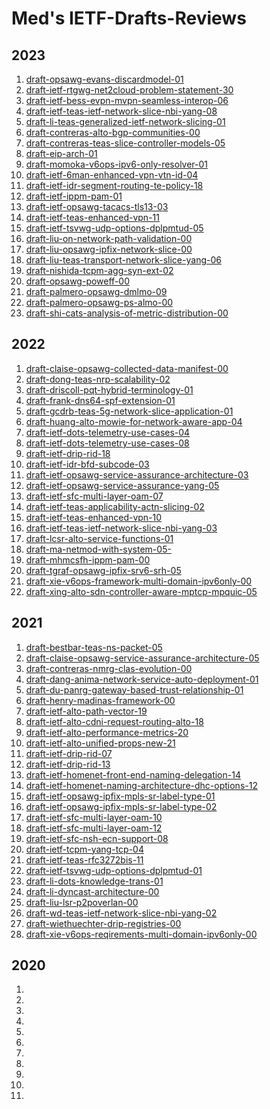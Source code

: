 # Med's IETF-Drafts-Reviews

## 2023

1. [draft-opsawg-evans-discardmodel-01](https://github.com/boucadair/IETF-Drafts-Reviews/blob/master/draft-opsawg-evans-discardmodel-01-rev%20Med.doc.pdf)
1. [draft-ietf-rtgwg-net2cloud-problem-statement-30](https://github.com/boucadair/IETF-Drafts-Reviews/blob/master/draft-ietf-rtgwg-net2cloud-problem-statement-30-rev%20Med.pdf)
1. [draft-ietf-bess-evpn-mvpn-seamless-interop-06](https://github.com/boucadair/IETF-Drafts-Reviews/blob/master/draft-ietf-bess-evpn-mvpn-seamless-interop-06-rev%20Med.pdf)
1. [draft-ietf-teas-ietf-network-slice-nbi-yang-08](https://github.com/boucadair/IETF-Drafts-Reviews/blob/master/draft-ietf-teas-ietf-network-slice-nbi-yang-08-rev%20Med.pdf)
1. [draft-li-teas-generalized-ietf-network-slicing-01](https://github.com/boucadair/IETF-Drafts-Reviews/blob/master/draft-li-teas-generalized-ietf-network-slicing-01-rev%20Med.pdf)
1. [draft-contreras-alto-bgp-communities-00](https://github.com/boucadair/IETF-Drafts-Reviews/blob/master/draft-contreras-alto-bgp-communities-00-rev%20Med.doc)
1. [draft-contreras-teas-slice-controller-models-05](https://github.com/boucadair/IETF-Drafts-Reviews/blob/master/draft-contreras-teas-slice-controller-models-05-rev%20Med.pdf)
1. [draft-eip-arch-01](https://github.com/boucadair/IETF-Drafts-Reviews/blob/master/draft-eip-arch-01-rev%20Med.pdf)
1. [draft-momoka-v6ops-ipv6-only-resolver-01](https://github.com/boucadair/IETF-Drafts-Reviews/blob/master/draft-momoka-v6ops-ipv6-only-resolver-01-rev%20Med.pdf)
1. [draft-ietf-6man-enhanced-vpn-vtn-id-04](https://github.com/boucadair/IETF-Drafts-Reviews/blob/master/draft-ietf-6man-enhanced-vpn-vtn-id-04-rev%20Med.pdf)
1. [draft-ietf-idr-segment-routing-te-policy-18](https://github.com/boucadair/IETF-Drafts-Reviews/blob/master/draft-ietf-idr-segment-routing-te-policy-18-rev%20Med.pdf)
1. [draft-ietf-ippm-pam-01](https://github.com/boucadair/IETF-Drafts-Reviews/blob/master/draft-ietf-ippm-pam-01_revCJ.docx)
1. [draft-ietf-opsawg-tacacs-tls13-03](https://github.com/boucadair/IETF-Drafts-Reviews/blob/master/draft-ietf-opsawg-tacacs-tls13-03-rev%20Med.pdf)
1. [draft-ietf-teas-enhanced-vpn-11](https://github.com/boucadair/IETF-Drafts-Reviews/blob/master/draft-ietf-teas-enhanced-vpn-11-rev%20Med.pdf)
1. [draft-ietf-tsvwg-udp-options-dplpmtud-05](https://github.com/boucadair/IETF-Drafts-Reviews/blob/master/draft-ietf-tsvwg-udp-options-dplpmtud-05-rev%20Med.pdf)
1. [draft-liu-on-network-path-validation-00](https://github.com/boucadair/IETF-Drafts-Reviews/blob/master/draft-liu-on-network-path-validation-00-rev%20Med.pdf)
1. [draft-liu-opsawg-ipfix-network-slice-00](https://github.com/boucadair/IETF-Drafts-Reviews/blob/master/draft-liu-opsawg-ipfix-network-slice-00-rev%20Med.pdf)
1. [draft-liu-teas-transport-network-slice-yang-06](https://github.com/boucadair/IETF-Drafts-Reviews/blob/master/draft-liu-teas-transport-network-slice-yang-06-rev%20Med.pdf)
1. [draft-nishida-tcpm-agg-syn-ext-02](https://github.com/boucadair/IETF-Drafts-Reviews/blob/master/draft-nishida-tcpm-agg-syn-ext-02-rev%20Med.doc)
1. [draft-opsawg-poweff-00](https://github.com/boucadair/IETF-Drafts-Reviews/blob/master/draft-opsawg-poweff-00-rev%20Med.pdf)
1. [draft-palmero-opsawg-dmlmo-09](https://github.com/boucadair/IETF-Drafts-Reviews/blob/master/draft-palmero-opsawg-dmlmo-09-rev%20Med.pdf)
1. [draft-palmero-opsawg-ps-almo-00](https://github.com/boucadair/IETF-Drafts-Reviews/blob/master/draft-palmero-opsawg-ps-almo-00-rev%20Med.pdf)
1. [draft-shi-cats-analysis-of-metric-distribution-00](https://github.com/boucadair/IETF-Drafts-Reviews/blob/master/draft-shi-cats-analysis-of-metric-distribution-00-rev%20Med.pdf)


## 2022

1. [draft-claise-opsawg-collected-data-manifest-00](https://github.com/boucadair/IETF-Drafts-Reviews/blob/master/draft-claise-opsawg-collected-data-manifest-00-rev%20Med.pdf)
1. [draft-dong-teas-nrp-scalability-02](https://github.com/boucadair/IETF-Drafts-Reviews/blob/master/draft-dong-teas-nrp-scalability-02-rev%20Med.pdf)
1. [draft-driscoll-pqt-hybrid-terminology-01](https://github.com/boucadair/IETF-Drafts-Reviews/blob/master/draft-driscoll-pqt-hybrid-terminology-01-rev%20Med.pdf)
1. [draft-frank-dns64-spf-extension-01](https://github.com/boucadair/IETF-Drafts-Reviews/blob/master/draft-frank-dns64-spf-extension-01-rev%20Med.pdf)
1. [draft-gcdrb-teas-5g-network-slice-application-01](https://github.com/boucadair/IETF-Drafts-Reviews/blob/master/draft-gcdrb-teas-5g-network-slice-application-01-rev%20Med.pdf)
1. [draft-huang-alto-mowie-for-network-aware-app-04](https://github.com/boucadair/IETF-Drafts-Reviews/blob/master/draft-huang-alto-mowie-for-network-aware-app-04-rev%20Med.pdf)
1. [draft-ietf-dots-telemetry-use-cases-04](https://github.com/boucadair/IETF-Drafts-Reviews/blob/master/draft-ietf-dots-telemetry-use-cases-04-rev%20Med.pdf)
1. [draft-ietf-dots-telemetry-use-cases-08](https://github.com/boucadair/IETF-Drafts-Reviews/blob/master/draft-ietf-dots-telemetry-use-cases-08-rev%20Med.xml)
1. [draft-ietf-drip-rid-18](https://github.com/boucadair/IETF-Drafts-Reviews/blob/master/draft-ietf-drip-rid-18-rev%20Med.pdf)
1. [draft-ietf-idr-bfd-subcode-03](https://github.com/boucadair/IETF-Drafts-Reviews/blob/master/draft-ietf-idr-bfd-subcode-03-rev%20Med.pdf)
1. [draft-ietf-opsawg-service-assurance-architecture-03](https://github.com/boucadair/IETF-Drafts-Reviews/blob/master/draft-ietf-opsawg-service-assurance-architecture-03-rev%20Med.pdf)
1. [draft-ietf-opsawg-service-assurance-yang-05](https://github.com/boucadair/IETF-Drafts-Reviews/blob/master/draft-ietf-opsawg-service-assurance-yang-05-rev%20Med.pdf)
1. [draft-ietf-sfc-multi-layer-oam-07](https://github.com/boucadair/IETF-Drafts-Reviews/blob/master/draft-ietf-sfc-multi-layer-oam-07-rev%20Med.pdf)
1. [draft-ietf-teas-applicability-actn-slicing-02](https://github.com/boucadair/IETF-Drafts-Reviews/blob/master/draft-ietf-teas-applicability-actn-slicing-02-rev%20Med.pdf)
1. [draft-ietf-teas-enhanced-vpn-10](https://github.com/boucadair/IETF-Drafts-Reviews/blob/master/draft-ietf-teas-enhanced-vpn-10-rev%20Med.pdf)
1. [draft-ietf-teas-ietf-network-slice-nbi-yang-03](https://github.com/boucadair/IETF-Drafts-Reviews/blob/master/draft-ietf-teas-ietf-network-slice-nbi-yang-03-rev%20Med.pdf)
1. [draft-lcsr-alto-service-functions-01](https://github.com/boucadair/IETF-Drafts-Reviews/blob/master/draft-lcsr-alto-service-functions-01-rev%20Med.pdf)
1. [draft-ma-netmod-with-system-05-](https://github.com/boucadair/IETF-Drafts-Reviews/blob/master/draft-ma-netmod-with-system-05-rev%20Med.doc)
1. [draft-mhmcsfh-ippm-pam-00](https://github.com/boucadair/IETF-Drafts-Reviews/blob/master/draft-mhmcsfh-ippm-pam-00-rev%20Med.pdf)
1. [draft-tgraf-opsawg-ipfix-srv6-srh-05](https://github.com/boucadair/IETF-Drafts-Reviews/blob/master/draft-tgraf-opsawg-ipfix-srv6-srh-05-rev%20Med.pdf)
1. [draft-xie-v6ops-framework-multi-domain-ipv6only-00](https://github.com/boucadair/IETF-Drafts-Reviews/blob/master/draft-xie-v6ops-framework-multi-domain-ipv6only-00-rev%20Med.doc)
1. [draft-xing-alto-sdn-controller-aware-mptcp-mpquic-05](https://github.com/boucadair/IETF-Drafts-Reviews/blob/master/draft-xing-alto-sdn-controller-aware-mptcp-mpquic-05-rev%20Med.pdf)
    
## 2021

1. [draft-bestbar-teas-ns-packet-05](https://github.com/boucadair/IETF-Drafts-Reviews/blob/master/draft-bestbar-teas-ns-packet-05-rev%20Med.pdf)
2. [draft-claise-opsawg-service-assurance-architecture-05](https://github.com/boucadair/IETF-Drafts-Reviews/blob/master/draft-claise-opsawg-service-assurance-architecture-05-rev%20Med.pdf)
3. [draft-contreras-nmrg-clas-evolution-00](https://github.com/boucadair/IETF-Drafts-Reviews/blob/master/draft-contreras-nmrg-clas-evolution-00-rev%20Med.pdf)
4. [draft-dang-anima-network-service-auto-deployment-01](https://github.com/boucadair/IETF-Drafts-Reviews/blob/master/draft-dang-anima-network-service-auto-deployment-01-rev%20Med.pdf)
5. [draft-du-panrg-gateway-based-trust-relationship-01](https://github.com/boucadair/IETF-Drafts-Reviews/blob/master/draft-du-panrg-gateway-based-trust-relationship-01-rev%20Med.pdf)
6. [draft-henry-madinas-framework-00](https://github.com/boucadair/IETF-Drafts-Reviews/blob/master/draft-henry-madinas-framework-00-rev%20Med.pdf)
7. [draft-ietf-alto-path-vector-19](https://github.com/boucadair/IETF-Drafts-Reviews/blob/master/draft-ietf-alto-path-vector-19-rev%20Med.docx)
8. [draft-ietf-alto-cdni-request-routing-alto-18](https://github.com/boucadair/IETF-Drafts-Reviews/blob/master/draft-ietf-alto-cdni-request-routing-alto-18-rev%20Med.docx)
9. [draft-ietf-alto-performance-metrics-20](https://github.com/boucadair/IETF-Drafts-Reviews/blob/master/draft-ietf-alto-performance-metrics-20-rev%20Med.doc)
10. [draft-ietf-alto-unified-props-new-21](https://github.com/boucadair/IETF-Drafts-Reviews/blob/master/draft-ietf-alto-unified-props-new-21-%20Rev%20Med.pdf)
11. [draft-ietf-drip-rid-07](https://github.com/boucadair/IETF-Drafts-Reviews/blob/master/draft-ietf-drip-rid-07-rev%20Med.pdf)
12. [draft-ietf-drip-rid-13](https://github.com/boucadair/IETF-Drafts-Reviews/blob/master/draft-ietf-drip-rid-13-rev%20Med.pdf)
13. [draft-ietf-homenet-front-end-naming-delegation-14](https://github.com/boucadair/IETF-Drafts-Reviews/blob/master/draft-ietf-homenet-front-end-naming-delegation-14-rev%20Med.pdf)
14. [draft-ietf-homenet-naming-architecture-dhc-options-12](https://github.com/boucadair/IETF-Drafts-Reviews/blob/master/draft-ietf-homenet-naming-architecture-dhc-options-12-rev%20Med.pdf)
15. [draft-ietf-opsawg-ipfix-mpls-sr-label-type-01](https://github.com/boucadair/IETF-Drafts-Reviews/blob/master/draft-ietf-opsawg-ipfix-mpls-sr-label-type-01-rev%20Med.pdf)
16. [draft-ietf-opsawg-ipfix-mpls-sr-label-type-02](https://github.com/boucadair/IETF-Drafts-Reviews/blob/master/draft-ietf-opsawg-ipfix-mpls-sr-label-type-02-rev%20Med.pdf)
17. [draft-ietf-sfc-multi-layer-oam-10](https://github.com/boucadair/IETF-Drafts-Reviews/blob/master/draft-ietf-sfc-multi-layer-oam-10-rev%20Med.pdf)
18. [draft-ietf-sfc-multi-layer-oam-12](https://github.com/boucadair/IETF-Drafts-Reviews/blob/master/draft-ietf-sfc-multi-layer-oam-12-rev%20Med.pdf)
19. [draft-ietf-sfc-nsh-ecn-support-08](https://github.com/boucadair/IETF-Drafts-Reviews/blob/master/draft-ietf-sfc-nsh-ecn-support-08-rev%20Med.pdf)
20. [draft-ietf-tcpm-yang-tcp-04](https://github.com/boucadair/IETF-Drafts-Reviews/blob/master/draft-ietf-tcpm-yang-tcp-04-rev%20Med.pdf)
21. [draft-ietf-teas-rfc3272bis-11](https://github.com/boucadair/IETF-Drafts-Reviews/blob/master/draft-ietf-teas-rfc3272bis-11-rev%20Med.pdf)
22. [draft-ietf-tsvwg-udp-options-dplpmtud-01](https://github.com/boucadair/IETF-Drafts-Reviews/blob/master/draft-ietf-tsvwg-udp-options-dplpmtud-01-rev%20Med.pdf)
23. [draft-li-dots-knowledge-trans-01](https://github.com/boucadair/IETF-Drafts-Reviews/blob/master/draft-li-dots-knowledge-trans-01-rev%20Med.pdf)
24. [draft-li-dyncast-architecture-00](https://github.com/boucadair/IETF-Drafts-Reviews/blob/master/draft-li-dyncast-architecture-00-rev%20Med.pdf)
25. [draft-liu-lsr-p2poverlan-00](https://github.com/boucadair/IETF-Drafts-Reviews/blob/master/draft-liu-lsr-p2poverlan-00-rev%20Med.pdf)
26. [draft-wd-teas-ietf-network-slice-nbi-yang-02](https://github.com/boucadair/IETF-Drafts-Reviews/blob/master/draft-wd-teas-ietf-network-slice-nbi-yang-02-rev%20Med.doc)
27. [draft-wiethuechter-drip-registries-00](https://github.com/boucadair/IETF-Drafts-Reviews/blob/master/draft-wiethuechter-drip-registries-00-rev%20Med.pdf)
28. [draft-xie-v6ops-reqirements-multi-domain-ipv6only-00](https://github.com/boucadair/IETF-Drafts-Reviews/blob/master/draft-xie-v6ops-reqirements-multi-domain-ipv6only-00-rev%20Med.doc)

## 2020

1. []()
2. []()
3. []()
4. []()
5. []()
6. []()
7. []()
8. []()
9. []()
10. []()
11. []()


    

